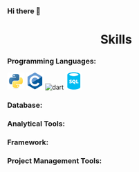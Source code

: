 ### Hi there 👋

<h1 align="center">Skills</h1>
<h3 align="left"> Programming Languages:</h3>
<p align = "left"> 
  <img src="https://raw.githubusercontent.com/devicons/devicon/master/icons/python/python-original.svg" alt="python" width="40" height="40"/>
  <img src="https://raw.githubusercontent.com/devicons/devicon/master/icons/c/c-original.svg" alt="c" width="40" height="40"/>
  <img src="https://www.vectorlogo.zone/logos/dartlang/dartlang-icon.svg" alt="dart" width="40" height="40"/>
  <img src="assets/sql.svg" alt="dart22" width="40" height="40"/>
  
</p>
<h3 align="left"> Database:</h3>
<h3 align="left"> Analytical Tools:</h3>
<h3 align="left"> Framework:</h3>
<h3 align="left"> Project Management Tools:</h3>



